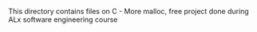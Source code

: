 This directory contains files on C - More malloc, free project done during ALx software engineering course
